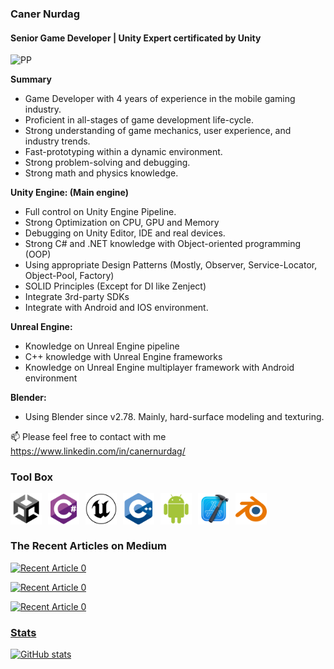 ### **Caner Nurdag**
#### Senior Game Developer | Unity Expert certificated by Unity

<img align="top" alt="PP" width="250px" style="padding-right:10px;" src="https://avatars.githubusercontent.com/u/51195463?v=4"/>
<br />

**Summary**
- Game Developer with 4 years of experience in the mobile gaming industry. 
- Proficient in all-stages of game development life-cycle.
- Strong understanding of game mechanics, user experience, and industry trends.
- Fast-prototyping within a dynamic environment.
- Strong problem-solving and debugging.
- Strong math and physics knowledge.

**Unity Engine: (Main engine)**
- Full control on Unity Engine Pipeline. 
- Strong Optimization on CPU, GPU and Memory
- Debugging on Unity Editor, IDE and real devices.
- Strong C# and .NET knowledge with Object-oriented programming (OOP) 
- Using appropriate Design Patterns (Mostly, Observer, Service-Locator, Object-Pool, Factory)
- SOLID Principles (Except for DI like Zenject)
- Integrate 3rd-party SDKs
- Integrate with Android and IOS environment.

**Unreal Engine:**
- Knowledge on Unreal Engine pipeline
- C++ knowledge with Unreal Engine frameworks
- Knowledge on Unreal Engine multiplayer framework with Android environment

**Blender:**
- Using Blender since v2.78. Mainly, hard-surface modeling and texturing. 

📫 Please feel free to contact with me https://www.linkedin.com/in/canernurdag/ 

### Tool Box
<img align="left" alt="Unity" width="50px" style="padding-right:10px;" src="https://raw.githubusercontent.com/devicons/devicon/v2.15.1/icons/unity/unity-original.svg"/>

<img align="left" alt="CSharp" width="50px" style="padding-right:10px;" src="https://raw.githubusercontent.com/devicons/devicon/v2.15.1/icons/csharp/csharp-original.svg"/>

<img align="left" alt="Unreal" width="50px" style="padding-right:10px;" src="https://raw.githubusercontent.com/devicons/devicon/master/icons/unrealengine/unrealengine-original.svg"/>

<img align="left" alt="CPP" width="50px" style="padding-right:10px;" src="https://raw.githubusercontent.com/devicons/devicon/v2.15.1/icons/cplusplus/cplusplus-original.svg"/>

<img align="left" alt="Andorid" width="50px" style="padding-right:10px;" src="https://raw.githubusercontent.com/devicons/devicon/master/icons/android/android-original.svg"/>

<img align="left" alt="XCode" width="50px" style="padding-right:10px;" src="https://raw.githubusercontent.com/devicons/devicon/master/icons/xcode/xcode-original.svg"/>

<img align="left" alt="Blender" width="50px" style="padding-right:10px;" src="https://raw.githubusercontent.com/devicons/devicon/v2.15.1/icons/blender/blender-original.svg"/>
<br />
<br />
<br />

### The Recent Articles on Medium

<a target="_blank" href="https://github-readme-medium-recent-article.vercel.app/medium/@canernurdag/0"><img src="https://github-readme-medium-recent-article.vercel.app/medium/@canernurdag/0" alt="Recent Article 0"> 

<a target="_blank" href="https://github-readme-medium-recent-article.vercel.app/medium/@canernurdag/0"><img src="https://github-readme-medium-recent-article.vercel.app/medium/@canernurdag/1" alt="Recent Article 0"> 

<a target="_blank" href="https://github-readme-medium-recent-article.vercel.app/medium/@canernurdag/0"><img src="https://github-readme-medium-recent-article.vercel.app/medium/@canernurdag/2" alt="Recent Article 0"> 

### Stats
![GitHub stats](https://github-readme-stats.vercel.app/api?username=canernurdag&show_icons=true&count_private=true)  

